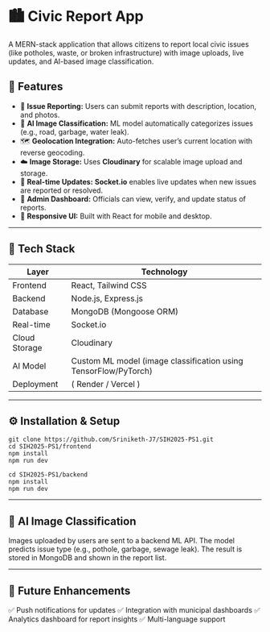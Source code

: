 # 🏙️ Civic Report App
A MERN-stack application that allows citizens to report local civic issues (like potholes, waste, or broken infrastructure) with image uploads, live updates, and AI-based image classification.

## 🚀 Features

- 🧾 **Issue Reporting:** Users can submit reports with description, location, and photos.  
- 🧠 **AI Image Classification:** ML model automatically categorizes issues (e.g., road, garbage, water leak).  
- 🗺️ **Geolocation Integration:** Auto-fetches user’s current location with reverse geocoding.  
- ☁️ **Image Storage:** Uses **Cloudinary** for scalable image upload and storage.  
- 💬 **Real-time Updates:** **Socket.io** enables live updates when new issues are reported or resolved.  
- 👮 **Admin Dashboard:** Officials can view, verify, and update status of reports.  
- 📱 **Responsive UI:** Built with React for mobile and desktop.  

---

## 🧩 Tech Stack

| Layer | Technology |
|-------|-------------|
| Frontend | React, Tailwind CSS |
| Backend | Node.js, Express.js |
| Database | MongoDB (Mongoose ORM) |
| Real-time | Socket.io |
| Cloud Storage | Cloudinary |
| AI Model | Custom ML model (image classification using TensorFlow/PyTorch) |
| Deployment | ( Render / Vercel ) |

---

## ⚙️ Installation & Setup
```
git clone https://github.com/Sriniketh-J7/SIH2025-PS1.git
cd SIH2025-PS1/frontend
npm install
npm run dev

cd SIH2025-PS1/backend
npm install
npm run dev
```

---

## 🧠 AI Image Classification
Images uploaded by users are sent to a backend ML API.
The model predicts issue type (e.g., pothole, garbage, sewage leak).
The result is stored in MongoDB and shown in the report list.

---

## 🧰 Future Enhancements
✅ Push notifications for updates
✅ Integration with municipal dashboards
✅ Analytics dashboard for report insights
✅ Multi-language support
